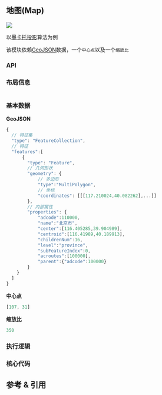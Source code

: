 ## 地图(Map)

![](https://img.sz-p.cn/d3Layout-map.png)

以[墨卡托投影](https://baike.baidu.com/item/%E5%A2%A8%E5%8D%A1%E6%89%98%E6%8A%95%E5%BD%B1/5477927?fr=aladdin)算法为例

该模块依赖[GeoJSON](https://baike.baidu.com/item/GeoJson/12011566?fr=aladdin)数据，一个`中心点`以及一个`缩放比`

### API



### 布局信息

```javascript
```

### 基本数据

**GeoJSON**

```javascript
{
  // 特征集
  "type": "FeatureCollection", 
  // 特征
  "features":[
      {
        "type": "Feature",
        // 几何形状
        "geometry": {
            // 多边形
            "type":"MultiPolygon",
            // 坐标
            "coordinates": [[[117.210024,40.082262],...]]
        },
        // 内部属性
        "properties": {
            "adcode":110000,
            "name":"北京市",
            "center":[116.405285,39.904989],
            "centroid":[116.41989,40.189913],
            "childrenNum":16,
            "level":"province",
            "subFeatureIndex":0,
            "acroutes":[100000],
            "parent":{"adcode":100000}
        }
    }
  ]
}
```

**中心点**
```javascript
[107, 31]
```

**缩放比**
```javascript
350
```

### 执行逻辑
### 核心代码

## 参考 & 引用
